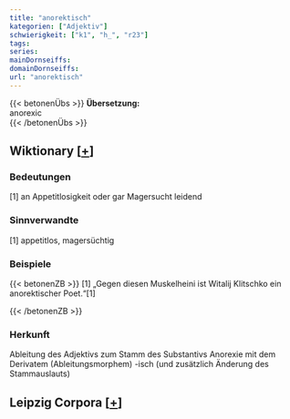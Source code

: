 ```yaml
---
title: "anorektisch"
kategorien: ["Adjektiv"]
schwierigkeit: ["k1", "h_", "r23"]
tags:
series:
mainDornseiffs:
domainDornseiffs:
url: "anorektisch"
---
```


{{< betonenÜbs >}}
**Übersetzung:**  
anorexic  
{{< /betonenÜbs >}}

## Wiktionary [[+](https://de.wiktionary.org/wiki/anorektisch)]

### Bedeutungen
[1] an Appetitlosigkeit oder gar Magersucht leidend  

### Sinnverwandte
[1] appetitlos, magersüchtig  

### Beispiele
{{< betonenZB >}}
[1] „Gegen diesen Muskelheini ist Witalij Klitschko ein anorektischer Poet.“[1]  

{{< /betonenZB >}}
### Herkunft
Ableitung des Adjektivs zum Stamm des Substantivs Anorexie mit dem Derivatem (Ableitungsmorphem) -isch (und zusätzlich Änderung des Stammauslauts)  


## Leipzig Corpora [[+](https://corpora.uni-leipzig.de/en/res?word=anorektisch&corpusId=deu_newscrawl-public_2018)]

